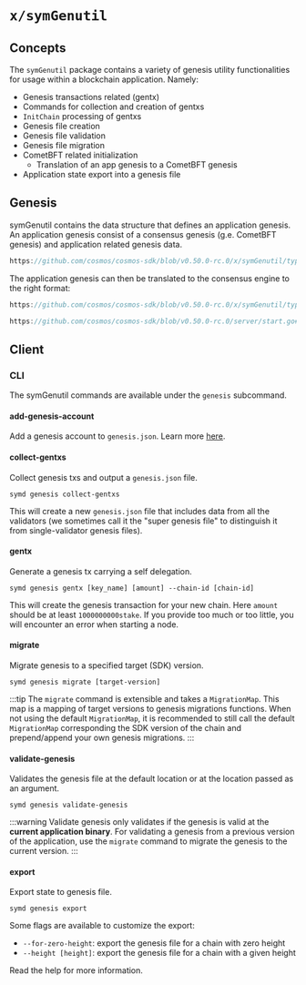 # `x/symGenutil`

## Concepts

The `symGenutil` package contains a variety of genesis utility functionalities for usage within a blockchain application. Namely:

* Genesis transactions related (gentx)
* Commands for collection and creation of gentxs
* `InitChain` processing of gentxs
* Genesis file creation
* Genesis file validation
* Genesis file migration
* CometBFT related initialization
    * Translation of an app genesis to a CometBFT genesis
* Application state export into a genesis file

## Genesis

symGenutil contains the data structure that defines an application genesis.
An application genesis consist of a consensus genesis (g.e. CometBFT genesis) and application related genesis data.

```go reference
https://github.com/cosmos/cosmos-sdk/blob/v0.50.0-rc.0/x/symGenutil/types/genesis.go#L24-L34
```

The application genesis can then be translated to the consensus engine to the right format:

```go reference
https://github.com/cosmos/cosmos-sdk/blob/v0.50.0-rc.0/x/symGenutil/types/genesis.go#L126-L136
```

```go reference
https://github.com/cosmos/cosmos-sdk/blob/v0.50.0-rc.0/server/start.go#L397-L407
```

## Client

### CLI

The symGenutil commands are available under the `genesis` subcommand.

#### add-genesis-account

Add a genesis account to `genesis.json`. Learn more [here](https://docs.cosmos.network/main/run-node/run-node#adding-genesis-accounts).

#### collect-gentxs

Collect genesis txs and output a `genesis.json` file.

```shell
symd genesis collect-gentxs
```

This will create a new `genesis.json` file that includes data from all the validators (we sometimes call it the "super genesis file" to distinguish it from single-validator genesis files).

#### gentx

Generate a genesis tx carrying a self delegation.

```shell
symd genesis gentx [key_name] [amount] --chain-id [chain-id]
```

This will create the genesis transaction for your new chain. Here `amount` should be at least `1000000000stake`.
If you provide too much or too little, you will encounter an error when starting a node.

#### migrate

Migrate genesis to a specified target (SDK) version.

```shell
symd genesis migrate [target-version]
```

:::tip
The `migrate` command is extensible and takes a `MigrationMap`. This map is a mapping of target versions to genesis migrations functions.
When not using the default `MigrationMap`, it is recommended to still call the default `MigrationMap` corresponding the SDK version of the chain and prepend/append your own genesis migrations.
:::

#### validate-genesis

Validates the genesis file at the default location or at the location passed as an argument.

```shell
symd genesis validate-genesis
```

:::warning
Validate genesis only validates if the genesis is valid at the **current application binary**. For validating a genesis from a previous version of the application, use the `migrate` command to migrate the genesis to the current version.
:::

#### export

Export state to genesis file.

```shell
symd genesis export
```

Some flags are available to customize the export:

* `--for-zero-height`: export the genesis file for a chain with zero height
* `--height [height]`: export the genesis file for a chain with a given height

Read the help for more information.
